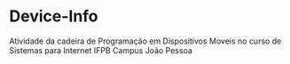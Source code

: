 # Device-Info
Atividade da cadeira de Programação em Dispositivos Moveis no curso de Sistemas para Internet IFPB Campus João Pessoa
